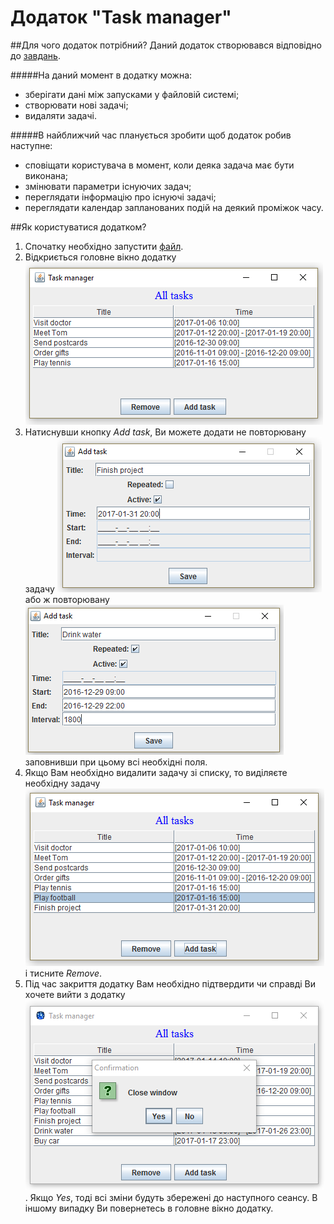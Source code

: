 Додаток "Task manager"
===============
##Для чого додаток потрібний?
Даний додаток створювався відповідно до [завдань](./samples/assignment.pdf).

#####На даний момент в додатку можна:
* зберігати дані між запусками у файловій системі;
* створювати нові задачі;
* видаляти задачі.

#####В найближчий час планується зробити щоб додаток робив наступне:
* сповіщати користувача в момент, коли деяка задача має бути виконана;
* змінювати параметри існуючих задач;
* переглядати інформацію про існуючі задачі;
* переглядати календар запланованих подій на деякий проміжок часу.


##Як користуватися додатком?
1) Спочатку необхідно запустити [файл](./run.bat).
2) Відкриється головне вікно додатку 
![main-window](./samples/main-window.PNG)
3) Натиснувши кнопку _Add task_, Ви можете додати не повторювану задачу
![add-non-repeated-task-window](./samples/add-non-repeated-task-window.PNG)
або ж повторювану
![add-repeated-task-window](./samples/add-repeated-task-window.PNG)
заповнивши при цьому всі необхідні поля.
4) Якщо Вам необхідно видалити задачу зі списку, то виділяєте необхідну задачу
![remove-window](./samples/remove-window.PNG)
і тисните _Remove_.
5) Під час закриття додатку Вам необхідно підтвердити чи справді Ви хочете вийти з додатку
![confirmation-window](./samples/confirmation-window.PNG).
Якщо _Yes_, тоді всі зміни будуть збережені до наступного сеансу.
В іншому випадку Ви повернетесь в головне вікно додатку.